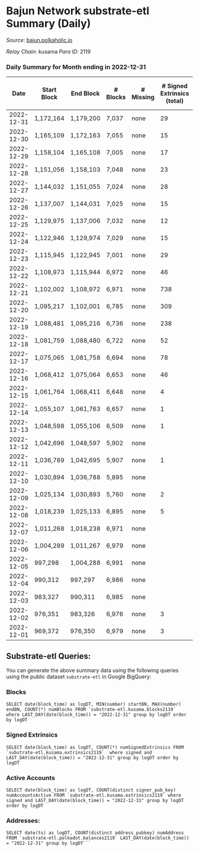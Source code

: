 # Bajun Network substrate-etl Summary (Daily)

_Source_: [bajun.polkaholic.io](https://bajun.polkaholic.io)

*Relay Chain*: kusama
*Para ID*: 2119



### Daily Summary for Month ending in 2022-12-31


| Date | Start Block | End Block | # Blocks | # Missing | # Signed Extrinsics (total) | # Active Accounts | # Addresses with Balances | # Events | # Transfers | # XCM Transfers In | # XCM Transfers Out |
| ---- | ----------- | --------- | -------- | --------- | --------------------------- | ----------------- | ------------------------- | -------- | ----------- | ------------------ | ------------------- |
| 2022-12-31 | 1,172,164 | 1,179,200 | 7,037 | none  | 29 | 20 | 3,686 | 14,268 | 25  |   |   |
| 2022-12-30 | 1,165,109 | 1,172,163 | 7,055 | none  | 15 | 9 |  | 14,208 | 12  |   |   |
| 2022-12-29 | 1,158,104 | 1,165,108 | 7,005 | none  | 17 | 11 |  | 14,125 | 12  |   |   |
| 2022-12-28 | 1,151,056 | 1,158,103 | 7,048 | none  | 23 | 14 |  | 14,243 | 15  |   |   |
| 2022-12-27 | 1,144,032 | 1,151,055 | 7,024 | none  | 28 | 18 |  | 14,228 | 20  |   |   |
| 2022-12-26 | 1,137,007 | 1,144,031 | 7,025 | none  | 15 | 10 |  | 14,765 | 202  |   |   |
| 2022-12-25 | 1,129,975 | 1,137,006 | 7,032 | none  | 12 | 9 |  | 14,148 | 11  |   |   |
| 2022-12-24 | 1,122,946 | 1,129,974 | 7,029 | none  | 15 | 13 |  | 14,157 | 12  |   |   |
| 2022-12-23 | 1,115,945 | 1,122,945 | 7,001 | none  | 29 | 20 |  | 14,189 | 20  |   |   |
| 2022-12-22 | 1,108,973 | 1,115,944 | 6,972 | none  | 46 | 33 |  | 14,244 | 37  |   |   |
| 2022-12-21 | 1,102,002 | 1,108,972 | 6,971 | none  | 738 | 496 |  | 18,808 | 663  |   |   |
| 2022-12-20 | 1,095,217 | 1,102,001 | 6,785 | none  | 309 | 213 |  | 15,606 | 283  |   |   |
| 2022-12-19 | 1,088,481 | 1,095,216 | 6,736 | none  | 238 | 175 |  | 15,028 | 198  |   |   |
| 2022-12-18 | 1,081,759 | 1,088,480 | 6,722 | none  | 52 | 41 |  | 13,758 | 37  |   |   |
| 2022-12-17 | 1,075,065 | 1,081,758 | 6,694 | none  | 78 | 13 |  | 20,994 | 66  |   |   |
| 2022-12-16 | 1,068,412 | 1,075,064 | 6,653 | none  | 46 | 25 |  | 13,588 | 16  |   |   |
| 2022-12-15 | 1,061,764 | 1,068,411 | 6,648 | none  | 4 | 3 |  | 13,326 | 2  |   |   |
| 2022-12-14 | 1,055,107 | 1,061,763 | 6,657 | none  | 1 | 1 |  | 13,326 |   |   |   |
| 2022-12-13 | 1,048,598 | 1,055,106 | 6,509 | none  | 1 | 1 |  | 13,028 |   |   |   |
| 2022-12-12 | 1,042,696 | 1,048,597 | 5,902 | none  |  |  | 3,291 | 11,807 |   |   |   |
| 2022-12-11 | 1,036,789 | 1,042,695 | 5,907 | none  | 1 | 1 |  | 11,824 |   |   |   |
| 2022-12-10 | 1,030,894 | 1,036,788 | 5,895 | none  |  |  |  | 11,793 |   |   |   |
| 2022-12-09 | 1,025,134 | 1,030,893 | 5,760 | none  | 2 | 2 |  | 11,535 |   |   |   |
| 2022-12-08 | 1,018,239 | 1,025,133 | 6,895 | none  | 5 | 4 |  | 13,824 | 1  |   |   |
| 2022-12-07 | 1,011,268 | 1,018,238 | 6,971 | none  |  |  |  | 13,946 |   |   |   |
| 2022-12-06 | 1,004,289 | 1,011,267 | 6,979 | none  |  |  |  | 13,965 |   |   |   |
| 2022-12-05 | 997,298 | 1,004,288 | 6,991 | none  |  |  |  | 13,985 |   |   |   |
| 2022-12-04 | 990,312 | 997,297 | 6,986 | none  |  |  |  | 13,976 |   |   |   |
| 2022-12-03 | 983,327 | 990,311 | 6,985 | none  |  |  |  | 13,974 |   |   |   |
| 2022-12-02 | 976,351 | 983,326 | 6,976 | none  | 3 | 2 |  | 13,974 |   |   |   |
| 2022-12-01 | 969,372 | 976,350 | 6,979 | none  | 3 | 2 |  | 13,980 | 1  |   |   |

## Substrate-etl Queries:
You can generate the above summary data using the following queries using the public dataset `substrate-etl` in Google BigQuery:


### Blocks
```
SELECT date(block_time) as logDT, MIN(number) startBN, MAX(number) endBN, COUNT(*) numBlocks FROM `substrate-etl.kusama.blocks2119`  where LAST_DAY(date(block_time)) = "2022-12-31" group by logDT order by logDT
```


### Signed Extrinsics
```
SELECT date(block_time) as logDT, COUNT(*) numSignedExtrinsics FROM `substrate-etl.kusama.extrinsics2119`  where signed and LAST_DAY(date(block_time)) = "2022-12-31" group by logDT order by logDT
```


### Active Accounts
```
SELECT date(block_time) as logDT, COUNT(distinct signer_pub_key) numAccountsActive FROM `substrate-etl.kusama.extrinsics2119` where signed and LAST_DAY(date(block_time)) = "2022-12-31" group by logDT order by logDT
```


### Addresses:
```
SELECT date(ts) as logDT, COUNT(distinct address_pubkey) numAddress FROM `substrate-etl.polkadot.balances2119` LAST_DAY(date(block_time)) = "2022-12-31" group by logDT```

